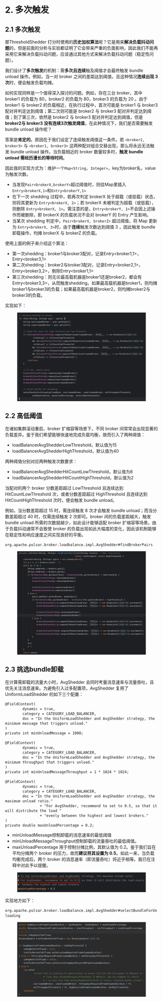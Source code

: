 # 2. 多次触发

## 2.1 多次触发

那ThresholdShedder 打分时使用的**历史加权算法**呢？它是用来**解决负载抖动问题**的，但是前面的分析与实验都证明了它会带来严重的负面影响，因此我们不能再采用它来解决负载抖动问题，应该通过其他方式来解决负载抖动问题（稳定性问题）。

我们设计了**多次触发**的机制：需**多次且连续**触及阈值才会最终触发 bundle unload 操作。例如，当一对 broker 之间的差距达到阈值，且这种情况**连续出现 3 次**时，便会触发负载均摊。

&#x20;

如何实现同样是一个值得深入探讨的问题。例如，存在三台 broker，其中 broker1 的负载为 80，broker2 的负载为 80，broker3 的负载为 20 。由于 broker1 与 broker2 的负载相近，在执行过程中，首次可能是 broker1 与 broker3 配对并判定达到阈值；第二次则可能是 broker2 与 broker3 配对并判定达到阈值；到了第三次，依然是 broker2 与 broker3 配对并判定达到阈值，但是**broker2与 broker3 没有连续3次触发阈值**，在此种情况下，我们是否需要触发 bundle unload 操作呢？

答案是**肯定的**。原因在于我们设定了连续触发阈值这一条件。若 `<broker2, broker3>` 与 `<broker1, broker3>` 这两种配对组合交替出现，那么将永远无法触发 bundle unload 操作。当负载相近的 broker 数量较多时，**触发 bundle unload 需经历漫长的等待时间**。

&#x20;

因此我的实现方式为：维护一个`Map<String, Integer>`，key为broker名，value为触发次数。

* 当发现`Pair<brokerX,brokerY>`超过阈值时，则往Map里插入`Entry<brokerX,1>`和`Entry<brokerY,1>`
* 在下一次 shedding 过程中，若再次判定 brokerX 处于超载（或低载）状态，则将其更新为 `Entry<brokerX, 2>`；若 brokerX 未被判定为超载（或低载），则删除 `Entry<brokerX, 1>`。需注意的是，`Entry<brokerY, 1>`不会因上述操作而被删除，即 brokerX 的负载状况不会对 brokerY 的 Entry 产生影响。
* 当某次 shedding 判定中，`Pair<brokerX, brokerZ>` 超过阈值，将 Map 更新为 `Entry<brokerX, 3>`时，由于**连续**触发次数达到阈值 3 ，因此触发 bundle 卸载操作，均摊 brokerX 与 brokerZ 的负载。



使用上面的例子来介绍这个算法：

* 第一次shedding：broker1与broker3配对，记录Entry\<broker1,1>，Entry\<broker3,1>
* 第二次shedding：broker2与broker3配对，记录Entry\<broker2,1>，Entry\<broker3,2>，剔除Entry\<broker1,1>
* 第三次shedding：则无论最高载机器是broker1还是broker2，都会有Entry\<broker3,3>，从而触发shedding。如果最高载机器是broker1，则均摊broker1与broker3的负载；如果最高载机器是broker2，则均摊broker2与broker3的负载。

&#x20;实现如下：

<figure><img src="../.gitbook/assets/img (1).png" alt=""><figcaption></figcaption></figure>



## 2.2 高低阈值

在诸如集群滚动重启、broker 扩缩容等场景下，不同 broker 间常常会出现显著的负载差异。鉴于我们希望能够快速地完成负载均衡，故而引入了两种阈值：

* loadBalancerAvgShedderLowThreshold，默认值为15
* loadBalancerAvgShedderHighThreshold，默认值为40

两种阈值分别对应两种触发次数要求：

* loadBalancerAvgShedderHitCountLowThreshold，默认值为8
* loadBalancerAvgShedderHitCountHighThreshold，默认值为2

当配对的两个 broker 分数差距超过 LowThreshold 且连续达到 HitCountLowThreshold 次，或者分数差距超过 HighThreshold 且连续达到 HitCountHighThreshold 次时，便会触发 bundle unload。

例如，当分数差距超过 15 时，需连续触发 8 次才会触发 bundle unload；而当分数差距超过 40 时，仅需连续触发 2 次即可。broker 间的负载差距越大，触发 bundle unload 所需的次数就越少，如此设计能够适配 broker 扩缩容等场景。由于负载抖动通常不会致使 broker 的负载出现如此大幅度的变化，因此该机制能够在稳定性和响应速度之间实现良好的平衡。

`org.apache.pulsar.broker.loadbalance.impl.AvgShedder#findBrokerPairs`&#x20;

<figure><img src="../.gitbook/assets/image (2) (1) (1).png" alt=""><figcaption></figcaption></figure>



## 2.3 挑选bundle卸载

在计算需卸载的流量大小时，AvgShedder 会同时考量消息速率与流量吞吐，且优先关注消息速率。为避免引入过多配置项，AvgShedder 复用了 UniformLoadShedder 的如下三个配置：

```
@FieldContext(
        dynamic = true,
        category = CATEGORY_LOAD_BALANCER,
        doc = "In the UniformLoadShedder and AvgShedder strategy, the minimum message that triggers unload."
)
private int minUnloadMessage = 1000;

@FieldContext(
        dynamic = true,
        category = CATEGORY_LOAD_BALANCER,
        doc = "In the UniformLoadShedder and AvgShedder strategy, the minimum throughput that triggers unload."
)
private int minUnloadMessageThroughput = 1 * 1024 * 1024;

@FieldContext(
        dynamic = true,
        category = CATEGORY_LOAD_BALANCER,
        doc = "In the UniformLoadShedder and AvgShedder strategy, the maximum unload ratio."
                + "For AvgShedder, recommend to set to 0.5, so that it will distribute the load "
                + "evenly between the highest and lowest brokers."
)
private double maxUnloadPercentage = 0.2;
```

* minUnloadMessage控制卸载的消息速率的最低阈值
* minUnloadMessageThroughput控制卸载的流量吞吐的最低阈值。
* maxUnloadPercentage 用于控制分摊比例，其默认值为 0.2。鉴于我们旨在平均分摊两个 broker 的压力，故而**建议将其设置为 0.5**。如此一来，当负载均衡完成后，两个 broker 的消息速率（即流量吞吐）将近乎相等。我已在注释中对此予以提醒。

<figure><img src="../.gitbook/assets/image (4) (1) (1).png" alt=""><figcaption></figcaption></figure>

实现地方如下：

`org.apache.pulsar.broker.loadbalance.impl.AvgShedder#selectBundleForUnloading`

<figure><img src="../.gitbook/assets/image (5) (1) (1).png" alt=""><figcaption></figcaption></figure>

